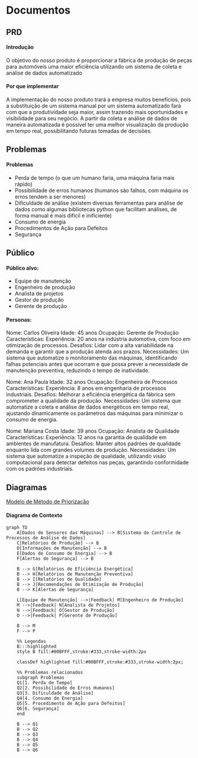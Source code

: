 # Documentos

## PRD
#### Introdução

O objetivo do nosso produto é proporcionar a fábrica de produção de peças para automóveis uma maior eficiência utilizando um sistema de coleta e análise de dados automatizado

#### Por que implementar

A implementação do nosso produto trará a empresa muitos benefícios, pois a substituição de um sistema manual por um sistema automatizado fará com que a produtividade seja maior, assim trazendo mais oportunidades e visibilidade para seu negócio. A partir da coleta e análise de dados de maneira automatizada é possível ter uma melhor visualização da produção em tempo real, possibilitando futuras tomadas de decisões.

## Problemas
#### Problemas
- Perda de tempo (o que um humano faria, uma máquina faria mais rápido)
- Possibilidade de erros humanos (humanos são falhos, com máquina os erros tendem a ser menores)
- Dificuldade de análise (existem diversas ferramentas para análise de dados como algumas bibliotecas python que facilitam análises, de forma manual é mais difícil e inificiente)
- Consumo de energia
- Procedimentos de Ação para Defeitos
- Segurança

## Público
#### Público alvo:

- Equipe de manutenção 
- Engenheiro de produção
- Analista de projetos
- Gestor de produção
- Gerente de produção

#### Personas:

Nome: Carlos Oliveira
Idade: 45 anos
Ocupação: Gerente de Produção
Características:
Experiência: 20 anos na indústria automotiva, com foco em otimização de processos.
Desafios: Lidar com a alta variabilidade na demanda e garantir que a produção atenda aos prazos.
Necessidades: Um sistema que automatize o monitoramento das máquinas, identificando falhas potenciais antes que ocorram e que possa prever a necessidade de manutenção preventiva, reduzindo o tempo de inatividade.


Nome: Ana Paula
Idade: 32 anos
Ocupação: Engenheira de Processos
Características:
Experiência: 8 anos em engenharia de processos industriais.
Desafios: Melhorar a eficiência energética da fábrica sem comprometer a qualidade da produção.
Necessidades: Um sistema que automatize a coleta e análise de dados energéticos em tempo real, ajustando dinamicamente os parâmetros das máquinas para minimizar o consumo de energia.

Nome: Mariana Costa
Idade: 39 anos
Ocupação: Analista de Qualidade
Características:
Experiência: 12 anos na garantia de qualidade em ambientes de manufatura.
Desafios: Manter altos padrões de qualidade enquanto lida com grandes volumes de produção.
Necessidades: Um sistema que automatize a inspeção de qualidade, utilizando visão computacional para detectar defeitos nas peças, garantindo conformidade com os padrões industriais.

## Diagramas
[Modelo de Método de Priorização](https://miro.com/app/board/uXjVKlCAZVc=/?share_link_id=511575989259)

#### Diagrama de Contexto
```mermaid
graph TD
    A[Dados de Sensores das Máquinas] --> B[Sistema de Controle de Processos de Análise de Dados]
    C[Relatórios de Produção] --> B
    D[Informações de Manutenção] --> B
    E[Dados de Consumo de Energia] --> B
    F[Alertas de Segurança] --> B
    
    B --> G[Relatórios de Eficiência Energética]
    B --> H[Relatórios de Manutenção Preventiva]
    B --> I[Relatórios de Qualidade]
    B --> J[Recomendações de Otimização de Produção]
    B --> K[Alertas de Segurança]

    L[Equipe de Manutenção] -->|Feedback| M[Engenheiro de Produção]
    M -->|Feedback| N[Analista de Projetos]
    N -->|Feedback| O[Gestor de Produção]
    O -->|Feedback| P[Gerente de Produção]

    B --> M
    F --> P
    
    %% Legendas
    B:::highlighted
    style B fill:#00BFFF,stroke:#333,stroke-width:2px

    classDef highlighted fill:#00BFFF,stroke:#333,stroke-width:2px;

    %% Problemas relacionados
    subgraph Problemas
    Q1[1. Perda de Tempo]
    Q2[2. Possibilidade de Erros Humanos]
    Q3[3. Dificuldade de Análise]
    Q4[4. Consumo de Energia]
    Q5[5. Procedimento de Ação para Defeitos]
    Q6[6. Segurança]
    end

    B --> Q1
    B --> Q2
    B --> Q3
    B --> Q4
    B --> Q5
    B --> Q6
```
